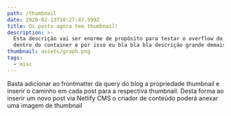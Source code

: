 ```yaml
---
path: /thumbnail
date: 2020-02-13T18:27:47.599Z
title: Os posts agora tem thumbnail!
description: >-
  Esta descrição vai ser enorme de propósito para testar o overflow do texto
  dentro do container e por isso eu bla bla bla descrição grande demais uau
thumbnail: assets/graph.png
tags:
  - misc
---
```

Basta adicionar ao frontmatter da query do blog a propriedade thumbnail e inserir o caminho em cada post para a respectiva thumbnail. Desta forma ao inserir um novo post via Netlify CMS o criador de conteúdo poderá anexar uma imagem de thumbnail
